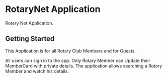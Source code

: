 # RotaryNet Application

Rotary Net Application.

## Getting Started

This Application is for all Rotary Club Members and for Guests.

All users can sign in to the app.
Only Rotary Member can Update their MemberCard with private details.
The application allows searching a Rotary Member and watch his details.